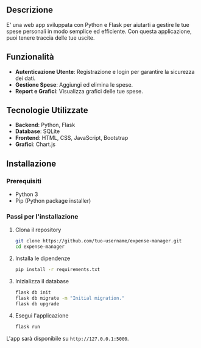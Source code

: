## Descrizione

E' una web app sviluppata con Python e Flask per aiutarti a gestire le tue spese personali in modo semplice ed efficiente. Con questa applicazione, puoi tenere traccia delle tue uscite.

## Funzionalità

- **Autenticazione Utente**: Registrazione e login per garantire la sicurezza dei dati.
- **Gestione Spese**: Aggiungi ed elimina le spese.
- **Report e Grafici**: Visualizza grafici delle tue spese.

## Tecnologie Utilizzate

- **Backend**: Python, Flask
- **Database**: SQLite
- **Frontend**: HTML, CSS, JavaScript, Bootstrap
- **Grafici**: Chart.js

## Installazione

### Prerequisiti

- Python 3
- Pip (Python package installer)

### Passi per l'installazione

1. Clona il repository
    ```bash
    git clone https://github.com/tuo-username/expense-manager.git
    cd expense-manager
    ```


3. Installa le dipendenze
    ```bash
    pip install -r requirements.txt
    ```

4. Inizializza il database
    ```bash
    flask db init
    flask db migrate -m "Initial migration."
    flask db upgrade
    ```

5. Esegui l'applicazione
    ```bash
    flask run
    ```

L'app sarà disponibile su `http://127.0.0.1:5000`.

